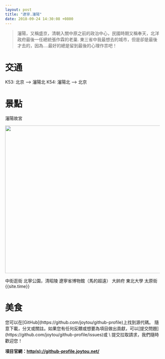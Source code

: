 ```yaml
---
layout: post
title: "遼寧.瀋陽"
date: 2018-09-24 14:30:08 +0800
---
```

> 瀋陽，又稱盛京，清朝入關中原之前的政治中心，民國時期又稱奉天，北洋政府最後一任總統張作霖的老巢.
東三省中我最想去的城市，但是卻是最後才去的，因為....最好的總是留到最後的心理作祟吧！

交通
===
K53: 北京 --> 瀋陽北
K54: 瀋陽北 --> 北京


# 景點
瀋陽故宮

<img src="https://i.imgur.com/NKCQUWj.jpg" height="480px" width="640px"> 

中街逛街
北寧公園，清昭陵
遼寧省博物館（馬的超遠）
大帥府
東北大學
太原街
{{site.time}} 



<h1>美食</h1>
您可以在[GitHub](https://github.com/joytou/github-profile)上找到源代碼。
隨意下載，分叉或關註。如果您有任何反饋或想要為項目做出貢獻，可以[提交問題](https://github.com/joytou/github-profile/issues)或 \
提交拉取請求，我們隨時歡迎您！

__項目官網：[http(s)://github-profile.joytou.net/](http://github-profile.joytou.net/)__